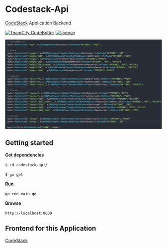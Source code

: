 # Codestack-Api

<!-- v1.0.0 -->

[CodeStack](https://github.com/WhoSV/codestack) Application Backend

[![TeamCity CodeBetter](https://img.shields.io/teamcity/codebetter/bt428.svg)](https://github.com/WhoSV/codestack-api)
[![license](https://img.shields.io/github/license/mashape/apistatus.svg)](ttps://github.com/WhoSV/codestack-api)

![alternativetext](screenshot.png)

## Getting started

**Get dependencies**

`$ cd codestack-api/`

`$ go get`

**Run**

`go run main.go`

**Browse**

`http://localhost:8000`

## Frontend for this Application

[CodeStack](https://github.com/WhoSV/codestack)
